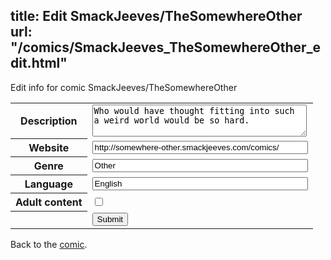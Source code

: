 title: Edit SmackJeeves/TheSomewhereOther
url: "/comics/SmackJeeves_TheSomewhereOther_edit.html"
---
Edit info for comic SmackJeeves/TheSomewhereOther

<form name="comic" action="http://gaepostmail.appspot.com/comic/" method="post">
<table class="comicinfo">
<tr>
<th>Description</th><td><textarea name="description" cols="40" rows="3">Who would have thought fitting into such a weird world would be so hard.</textarea></td>
</tr>
<tr>
<th>Website</th><td><input type="text" name="url" value="http://somewhere-other.smackjeeves.com/comics/" size="40"/></td>
</tr>
<tr>
<th>Genre</th><td><input type="text" name="genre" value="Other" size="40"/></td>
</tr>
<tr>
<th>Language</th><td><input type="text" name="language" value="English" size="40"/></td>
</tr>
<tr>
<th>Adult content</th><td><input type="checkbox" name="adult" value="adult" /></td>
</tr>
<tr>
<th></th><td>
<input type="hidden" name="comic" value="SmackJeeves_TheSomewhereOther" />
<input type="submit" name="submit" value="Submit" />
</td>
</tr>
</table>
</form>

Back to the [comic](SmackJeeves_TheSomewhereOther.html).
